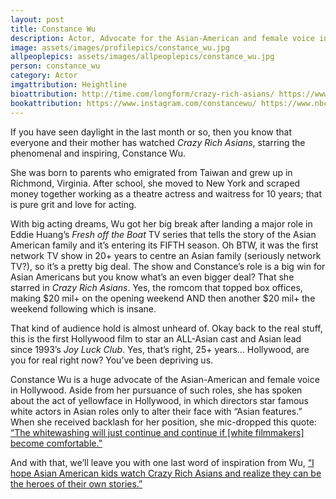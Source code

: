 ```yaml
---
layout: post
title: Constance Wu
description: Actor, Advocate for the Asian-American and female voice in Hollywood
image: assets/images/profilepics/constance_wu.jpg
allpeoplepics: assets/images/allpeoplepics/constance_wu.jpg
person: constance_wu
category: Actor
imgattribution: Heightline
bioattribution: http://time.com/longform/crazy-rich-asians/ https://www.nytimes.com/2018/08/26/arts/crazy-rich-asians-tops-box-office-again.html https://twitter.com/ConstanceWu  
bookattribution: https://www.instagram.com/constancewu/ https://www.nbcnews.com/news/asian-america/worthy-exciting-novel-constance-wu-wants-you-read-fall-n655676  
---
```


If you have seen daylight in the last month or so, then you know that everyone and their mother has watched <i>Crazy Rich Asians</i>, starring the phenomenal and inspiring, Constance Wu. 

She was born to parents who emigrated from Taiwan and grew up in Richmond, Virginia. After school, she moved to New York and scraped money together working as a theatre actress and waitress for 10 years; that is pure grit and love for acting. 

With big acting dreams, Wu got her big break after landing a major role in Eddie Huang’s <i>Fresh off the Boat</i> TV series that tells the story of the Asian American family and it’s entering its FIFTH season. Oh BTW, it was the first network TV show in 20+ years to centre an Asian family (seriously network TV?), so it’s a pretty big deal. The show and Constance’s role is a big win for Asian Americans but you know what’s an even bigger deal? That she starred in <i>Crazy Rich Asians</i>. Yes, the romcom that topped box offices, making $20 mil+ on the opening weekend AND then another $20 mil+ the weekend following which is insane. 

That kind of audience hold is almost unheard of. Okay back to the real stuff, this is the first Hollywood film to star an ALL-Asian cast and Asian lead since 1993’s <i>Joy Luck Club</i>. Yes, that’s right, 25+ years… Hollywood, are you for real right now? You’ve been depriving us. 

Constance Wu is a huge advocate of the Asian-American and female voice in Hollywood. Aside from her pursuance of such roles, she has spoken about the act of yellowface in Hollywood, in which directors star famous white actors in Asian roles only to alter their face with “Asian features.” When she received backlash for her position, she mic-dropped this quote: <a href="https://www.buzzfeednews.com/article/susancheng/constance-wu-mingna-wen-urge-asian-americans-to-fight-back#.exX50Px4V">“The whitewashing will just continue and continue if [white filmmakers] become comfortable.”</a> 

And with that, we’ll leave you with one last word of inspiration from Wu, <a href="https://twitter.com/ConstanceWu/status/1024449682766852096">“I hope Asian American kids watch Crazy Rich Asians and realize they can be the heroes of their own stories.”</a>





